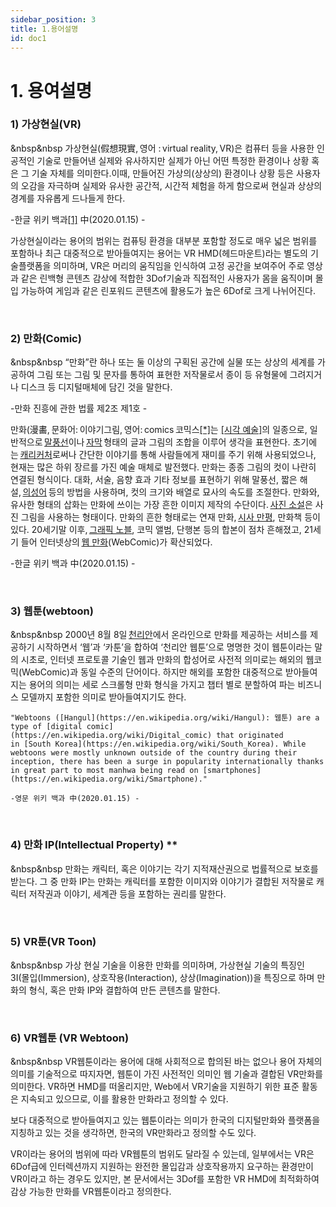 ```yaml
---
sidebar_position: 3
title: 1.용어설명
id: doc1
---
```


# 1. 용여설명
### 1) 가상현실(VR)

&nbsp&nbsp 가상현실(假想現實, 영어 : virtual reality, VR)은 컴퓨터 등을 사용한 인공적인 기술로 만들어낸 실제와 유사하지만 실제가 아닌 어떤 특정한 환경이나 상황 혹은 그 기술 자체를 의미한다.이때, 만들어진 가상의(상상의) 환경이나 상황 등은 사용자의 오감을 자극하며 실제와 유사한 공간적, 시간적 체험을 하게 함으로써 현실과 상상의 경계를 자유롭게 드나들게 한다.  

-한글 위키 백과[[1]](https://ko.wikipedia.org/wiki/%EA%B0%80%EC%83%81_%ED%98%84%EC%8B%A4#cite_note-1) 中(2020.01.15) - 

가상현실이라는 용어의 범위는 컴퓨팅 환경을 대부분 포함할 정도로 매우 넓은 범위를 포함하나 최근 대중적으로 받아들여지는 용어는 VR HMD(헤드마운트)라는 별도의 기술플랫폼을 의미하며, VR은 머리의 움직임을 인식하여 고정 공간을 보여주어 주로 영상과 같은 린백형 콘텐츠 감상에 적합한 3Dof기술과 직접적인 사용자가 몸을 움직이며 몰입 가능하여 게임과 같은 린포워드 콘텐츠에 활용도가 높은 6Dof로 크게 나뉘어진다. 

<br/>

### 2) 만화(Comic)

&nbsp&nbsp “만화”란 하나 또는 둘 이상의 구획된 공간에 실물 또는 상상의 세계를 가공하여 그림 또는 그림 및 문자를 통하여 표현한 저작물로서 종이 등 유형물에 그려지거나 디스크 등 디지털매체에 담긴 것을 말한다. 

 -만화 진흥에 관한 법률 제2조 제1호 - 

만화(漫畵, 문화어: 이야기그림, 영어: comics 코믹스[[*]](https://ko.wikipedia.org/wiki/%EC%9C%84%ED%82%A4%EB%B0%B1%EA%B3%BC:%EC%98%81%EC%96%B4%EC%9D%98_%ED%95%9C%EA%B8%80_%ED%91%9C%EA%B8%B0)는 [[시각 예술]](https://ko.wikipedia.org/wiki/%EC%8B%9C%EA%B0%81_%EC%98%88%EC%88%A0)의 일종으로, 일반적으로 [말풍선](https://ko.wikipedia.org/wiki/%EB%A7%90%ED%92%8D%EC%84%A0)이나 [자막](https://ko.wikipedia.org/wiki/%EC%9E%90%EB%A7%89) 형태의 글과 그림의 조합을 이루어 생각을 표현한다. 초기에는 [캐리커처](https://ko.wikipedia.org/wiki/%EC%BA%90%EB%A6%AC%EC%BB%A4%EC%B2%98)로써나 간단한 이야기를 통해 사람들에게 재미를 주기 위해 사용되었으나, 현재는 많은 하위 장르를 가진 예술 매체로 발전했다. 만화는 종종 그림의 컷이 나란히 연결된 형식이다. 대화, 서술, 음향 효과 기타 정보를 표현하기 위해 말풍선, 짧은 해설, [의성어](https://ko.wikipedia.org/wiki/%EC%9D%98%EC%84%B1%EC%96%B4) 등의 방법을 사용하며, 컷의 크기와 배열로 묘사의 속도를 조절한다. 만화와, 유사한 형태의 삽화는 만화에 쓰이는 가장 흔한 이미지 제작의 수단이다. [사진 소설](https://ko.wikipedia.org/w/index.php?title=%EC%82%AC%EC%A7%84_%EC%86%8C%EC%84%A4&action=edit&redlink=1)은 사진 그림을 사용하는 형태이다. 만화의 흔한 형태로는 연재 만화, [시사 만평](https://ko.wikipedia.org/w/index.php?title=%EC%8B%9C%EC%82%AC_%EB%A7%8C%ED%8F%89&action=edit&redlink=1), 만화책 등이 있다. 20세기말 이후, [그래픽 노블](https://ko.wikipedia.org/wiki/%EA%B7%B8%EB%9E%98%ED%94%BD_%EB%85%B8%EB%B8%94), 코믹 앨범, 단행본 등의 합본이 점차 흔해졌고, 21세기 들어 인터넷상의 [웹 만화](https://ko.wikipedia.org/wiki/%EC%9B%B9_%EB%A7%8C%ED%99%94)(WebComic)가 확산되었다.

-한글 위키 백과 中(2020.01.15) - 

<br/>

### 3) 웹툰(webtoon)

&nbsp&nbsp 2000년 8월 8일 [천리안](https://ko.wikipedia.org/wiki/%EC%B2%9C%EB%A6%AC%EC%95%88_(%ED%8F%AC%ED%84%B8_%EC%82%AC%EC%9D%B4%ED%8A%B8))에서 온라인으로 만화를 제공하는 서비스를 제공하기 시작하면서 ‘웹’과 ‘카툰’을 합하여 ‘천리안 웹툰’으로 명명한 것이 웹툰이라는 말의 시초로, 인터넷 프로토콜 기술인 웹과 만화의 합성어로 사전적 의미로는 해외의 웹코믹(WebComic)과 동일 수준의 단어이다. 하지만 해외를 포함한 대중적으로 받아들여지는 용어의 의미는 세로 스크롤형 만화 형식을 가지고 챕터 별로 분할하여 파는 비즈니스 모델까지 포함한 의미로 받아들여지기도 한다. 

    "Webtoons ([Hangul](https://en.wikipedia.org/wiki/Hangul): 웹툰) are a type of [digital comic](https://en.wikipedia.org/wiki/Digital_comic) that originated in [South Korea](https://en.wikipedia.org/wiki/South_Korea). While webtoons were mostly unknown outside of the country during their inception, there has been a surge in popularity internationally thanks in great part to most manhwa being read on [smartphones](https://en.wikipedia.org/wiki/Smartphone)."

    -영문 위키 백과 中(2020.01.15) -

<br/>

### 4) 만화 IP(Intellectual Property) **

 &nbsp&nbsp 만화는 캐릭터, 혹은 이야기는 각기 지적재산권으로 법률적으로 보호를 받는다. 그 중 만화 IP는 만화는 캐릭터를 포함한 이미지와 이야기가 결합된 저작물로 캐릭터 저작권과 이야기, 세계관 등을 포함하는 권리를 말한다. 

 <br/>

### 5) VR툰(VR Toon) 

&nbsp&nbsp 가상 현실 기술을 이용한 만화를 의미하며, 가상현실 기술의 특징인 3I(몰입(Immersion), 상호작용(Interaction), 상상(Imagination))을 특징으로 하며 만화의 형식, 혹은 만화 IP와 결합하여 만든 콘텐츠를 말한다. 

<br/>

### 6) VR웹툰 (VR Webtoon) 

&nbsp&nbsp VR웹툰이라는 용어에 대해 사회적으로 합의된 바는 없으나 용어 자체의 의미를 기술적으로 따지자면, 웹툰이 가진 사전적인 의미인 웹 기술과 결합된 VR만화를 의미한다. VR하면 HMD를 떠올리지만, Web에서 VR기술을 지원하기 위한 표준 활동은 지속되고 있으므로, 이를 활용한 만화라고 정의할 수 있다. 

보다 대중적으로 받아들여지고 있는 웹툰이라는 의미가 한국의 디지털만화와 플랫폼을 지칭하고 있는 것을 생각하면, 한국의 VR만화라고 정의할 수도 있다. 

VR이라는 용어의 범위에 따라 VR웹툰의 범위도 달라질 수 있는데, 일부에서는 VR은 6Dof급에 인터렉션까지 지원하는 완전한 몰입감과 상호작용까지 요구하는 환경만이 VR이라고 하는 경우도 있지만, 본 문서에서는 3Dof를 포함한 VR HMD에 최적화하여 감상 가능한 만화를 VR웹툰이라고 정의한다. 

 
